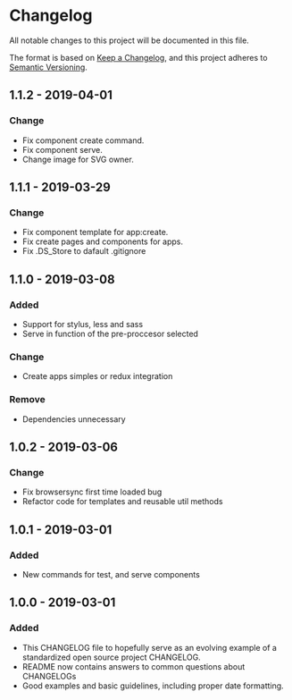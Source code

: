 # Changelog
All notable changes to this project will be documented in this file.

The format is based on [Keep a Changelog](https://keepachangelog.com/en/1.0.0/),
and this project adheres to [Semantic Versioning](https://semver.org/spec/v2.0.0.html).

## 1.1.2 - 2019-04-01

### Change

- Fix component create command.
- Fix component serve.
- Change image for SVG owner.

## 1.1.1 - 2019-03-29

### Change

- Fix component template for app:create.
- Fix create pages and components for apps.
- Fix .DS_Store to dafault .gitignore

## 1.1.0 - 2019-03-08

### Added

- Support for stylus, less and sass
- Serve in function of the pre-proccesor selected

### Change

- Create apps simples or redux integration

### Remove

- Dependencies unnecessary

## 1.0.2 - 2019-03-06

### Change

- Fix browsersync first time loaded bug
- Refactor code for templates and reusable util methods

## 1.0.1 - 2019-03-01

### Added

- New commands for test, and serve components

## 1.0.0 - 2019-03-01

### Added
- This CHANGELOG file to hopefully serve as an evolving example of a
  standardized open source project CHANGELOG.
- README now contains answers to common questions about CHANGELOGs
- Good examples and basic guidelines, including proper date formatting.


